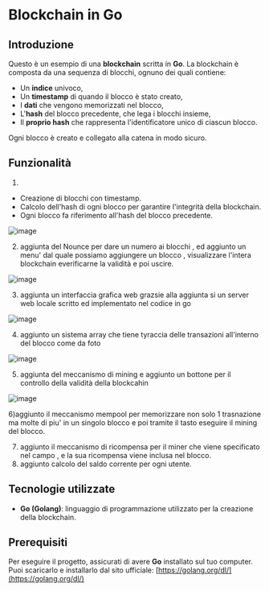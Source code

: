# Blockchain in Go


## Introduzione

Questo è un esempio di una **blockchain** scritta in **Go**. La blockchain è composta da una sequenza di blocchi, ognuno dei quali contiene:
- Un **indice** univoco,
- Un **timestamp** di quando il blocco è stato creato,
- I **dati** che vengono memorizzati nel blocco,
- L'**hash** del blocco precedente, che lega i blocchi insieme,
- Il **proprio hash** che rappresenta l'identificatore unico di ciascun blocco.

Ogni blocco è creato e collegato alla catena in modo sicuro.

## Funzionalità
1)
- Creazione di blocchi con timestamp.
- Calcolo dell'hash di ogni blocco per garantire l'integrità della blockchain.
- Ogni blocco fa riferimento all'hash del blocco precedente.
  
![image](https://github.com/user-attachments/assets/a9d27b96-55ff-4928-8a65-8b2254126983)

2) aggiunta del Nounce per dare un numero ai blocchi , ed aggiunto un menu' dal quale possiamo aggiungere un blocco , visualizzare l'intera blockchain everificarne la validità e poi uscire.

![image](https://github.com/user-attachments/assets/6ddf2d95-0de5-4a6b-bb4b-dfec5e121c0d)

3) aggiunta un interfaccia grafica web grazsie alla aggiunta si un server web locale scritto ed implementato nel codice in go

 ![image](https://github.com/user-attachments/assets/e1359ac1-92b6-4923-adef-cfa560bb0da8)

 4) aggiunto un sistema array  che tiene tyraccia delle transazioni all'interno del blocco come da foto
  
  ![image](https://github.com/user-attachments/assets/a3ea5470-fe3d-4dfc-ad15-d67d4126dbf7)

5) aggiunta del meccanismo di mining e aggiunto un bottone per il controllo della validità della blockcahin

![image](https://github.com/user-attachments/assets/ab748ee8-f099-433d-9695-4f45ed08fe0b)

6)aggiunto il meccanismo mempool per memorizzare non solo 1 trasnazione ma molte di piu' in un singolo blocco e poi tramite il tasto eseguire il mining del blocco.

7) aggiunto il meccanismo di ricompensa per il miner che viene specificato nel campo , e la sua ricompensa viene inclusa nel blocco.
8) aggiunto calcolo del saldo corrente per ogni utente.




  
## Tecnologie utilizzate

- **Go (Golang)**: linguaggio di programmazione utilizzato per la creazione della blockchain.

## Prerequisiti

Per eseguire il progetto, assicurati di avere **Go** installato sul tuo computer. Puoi scaricarlo e installarlo dal sito ufficiale: [https://golang.org/dl/](https://golang.org/dl/)

